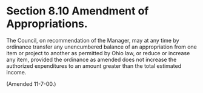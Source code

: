 Section 8.10 Amendment of Appropriations.
=========================================

The Council, on recommendation of the Manager, may at any time by
ordinance transfer any unencumbered balance of an appropriation from one
item or project to another as permitted by Ohio law, or reduce or
increase any item, provided the ordinance as amended does not increase
the authorized expenditures to an amount greater than the total
estimated income.

(Amended 11-7-00.)
